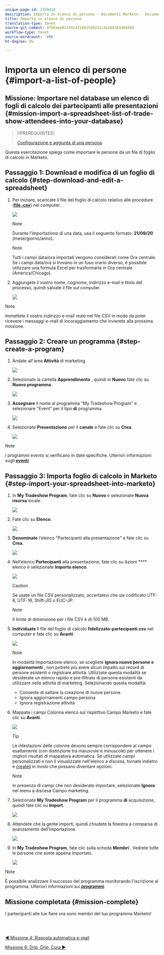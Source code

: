 ```yaml
---
unique-page-id: 2359418
description: Importa un elenco di persone - Documenti Marketo - Documentazione prodotto
title: Importa un elenco di persone
translation-type: tm+mt
source-git-commit: d7d6aee63144c472e02fe0221c4a164183d04dd4
workflow-type: tm+mt
source-wordcount: '496'
ht-degree: 0%

---
```



# Importa un elenco di persone {#import-a-list-of-people}

## Missione: Importare nel database un elenco di fogli di calcolo dei partecipanti alle presentazioni {#mission-import-a-spreadsheet-list-of-trade-show-attendees-into-your-database}

>[!PREREQUISITES]
>
>[Configurazione e aggiunta di una persona](/help/marketo/getting-started/quick-wins/get-set-up-and-add-a-person.md)

Questa esercitazione spiega come importare le persone da un file di foglio di calcolo in Marketo.

## Passaggio 1: Download e modifica di un foglio di calcolo {#step-download-and-edit-a-spreadsheet}

1. Per iniziare, scaricate il file del foglio di calcolo relativo alle procedure ([**file .csv**](https://docs.marketo.com/display/docs/assets/tradeshow-attendees.csv)) nel computer.

   ![](assets/image2014-9-24-12-3a5-3a0.png)

   >[!NOTE]
   >
   >Durante l’importazione di una data, usa il seguente formato: **21/09/20** (mese/giorno/anno).

   >[!NOTE]
   >
   >Tutti i campi data/ora importati vengono considerati come Ora centrale. Se i campi data/ora si trovano in un fuso orario diverso, è possibile utilizzare una formula Excel per trasformarla in Ora centrale (America/Chicago).

1. Aggiungete il vostro nome, cognome, indirizzo e-mail e titolo del processo, quindi salvate il file sul computer.

   ![](assets/image2014-9-24-12-3a5-3a30.png)

>[!NOTE]
>
>Immettete il vostro indirizzo e-mail reale nel file CSV in modo da poter ricevere i messaggi e-mail di incoraggiamento che invierete alla prossima missione.

## Passaggio 2: Creare un programma {#step-create-a-program}

1. Andate all&#39;area **Attività** di marketing.

   ![](assets/ma-2.png)

1. Selezionate la cartella **Apprendimento** , quindi in **Nuovo** fate clic su **Nuovo programma**.

   ![](assets/image2014-9-24-12-3a21-3a13.png)

1. **Assegnare** il nome al programma &quot;My Tradeshow Program&quot; e selezionare &quot;Event&quot; per il tipo **di** programma.

   ![](assets/image2014-9-24-12-3a21-3a25.png)

1. Selezionate **Presentazione** per il **canale** e fate clic su **Crea**.

   ![](assets/image2014-9-24-12-3a21-3a39.png)

>[!NOTE]
>
>I programmi evento si verificano in date specifiche. Ulteriori informazioni sugli [**eventi**](/help/marketo/product-docs/demand-generation/events/understanding-events/understanding-event-programs.md).

## Passaggio 3: Importa foglio di calcolo in Marketo {#step-import-your-spreadsheet-into-marketo}

1. In **My Tradeshow Program**, fate clic su **Nuovo** e selezionate **Nuova risorsa** locale.

   ![](assets/seven-3.png)

1. Fate clic su **Elenco**.

   ![](assets/image2014-9-24-12-3a22-3a56.png)

1. **Denominate** l&#39;elenco &quot;Partecipanti alla presentazione&quot; e fate clic su **Crea**.

   ![](assets/image2014-9-24-12-3a23-3a9.png)

1. Nell’elenco **Partecipanti** alla presentazione, fate clic su Azioni **** elenco e selezionate **Importa elenco**.

   ![](assets/ten-2.png)

   >[!CAUTION]
   >
   >Se usate un file CSV personalizzato, accertatevi che sia codificato UTF-8, UTF-16, Shift-JIS o EUC-JP.

   >[!NOTE]
   >
   >Il limite di dimensione per i file CSV è di 100 MB.

1. **Individuate** il file del foglio di calcolo **fidelizzato-partecipanti.csv** nel computer e fate clic su **Avanti**.

   ![](assets/eleven-2.png)

   >[!NOTE]
   >
   >In modalità Importazione elenco, se scegliete **Ignora nuove persone e aggiornamenti** , non potrete più avere alcun impatto sui record di persone esistenti o registrare attività. Utilizzate questa modalità se desiderate un elenco rapido e pre-filtrato di persone esistenti da utilizzare nelle attività di marketing. Selezionando questa modalità:
   >
   > * Consente di saltare la creazione di nuove persone
   > * Ignora aggiornamenti campo persona
   > * Ignora registrazione attività


1. Mappate i campi Colonna elenco sul rispettivo Campo Marketo e fate clic su **Avanti**.

   ![](assets/image2014-9-24-12-3a24-3a49.png)

   >[!TIP]
   >
   >Le intestazioni delle colonne devono sempre corrispondere al campo esattamente (con distinzione tra maiuscole e minuscole) per ottenere i migliori risultati di mappatura automatica. Se utilizzate campi personalizzati e non li visualizzate nell&#39;elenco a discesa, tornate indietro e [createli](/help/marketo/product-docs/administration/field-management/create-a-custom-field-in-marketo.md) in modo che possano diventare opzioni.

   >[!NOTE]
   >
   >In presenza di campi che non desiderate importare, selezionate **Ignora** nel menu a discesa Campo marketing.

1. Selezionate **My Tradeshow Program** per il programma **di** acquisizione, quindi fate clic su **Import**.

   ![](assets/image2014-9-24-12-3a25-3a1.png)

1. Attendete che la gente importi, quindi chiudete la finestra a comparsa di avanzamento dell’importazione.

   ![](assets/image2014-9-24-12-3a25-3a13.png)

1. In **My Tradeshow Program**, fate clic sulla scheda **Membri** . Vedrete tutte le persone che avete appena importato.

   ![](assets/fifteen-1.png)

>[!NOTE]
>
>È possibile analizzare il successo del programma monitorando l&#39;iscrizione al programma. Ulteriori informazioni sui [**programmi**](/help/marketo/product-docs/core-marketo-concepts/programs/creating-programs/understanding-programs.md).

## Missione completata {#mission-complete}

I partecipanti alle tue fiere ora sono membri del tuo programma Marketo!

<br> 

[◄ Missione 4: Risposta automatica e-mail](/help/marketo/getting-started/quick-wins/email-auto-response.md)

[Missione 6: Drip, Drip, Cura ►](/help/marketo/getting-started/quick-wins/drip-drip-nurture.md)
